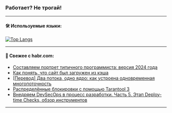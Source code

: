 ### Работает? Не трогай!

---
<!--
#### 🛠️ Technical stack:

![Java](https://img.shields.io/badge/Java-informational?logo=Oracle&style=flat&logoColor=white&color=FF4500)
![Kotlin](https://img.shields.io/badge/Kotlin-informational?logo=Kotlin&style=flat&logoColor=white&color=774D97)
![TS](https://img.shields.io/badge/TypeScript-informational?logo=typeScript&style=flat&logoColor=black&color=017acc)
![Python](https://img.shields.io/badge/Python-informational?logo=Python&style=flat&logoColor=black&color=ffdd54) <br>
![Spring](https://img.shields.io/badge/Spring-informational?logo=Spring&style=flat&logoColor=white&color=6DB33F) 
![SpringBoot](https://img.shields.io/badge/SpringBoot-informational?logo=SpringBoot&style=flat&logoColor=white&color=6DB33F)
![Nest](https://img.shields.io/badge/NestJS-informational?logo=NestJS&style=flat&logoColor=white&color=E0234E) 
![NodeJS](https://img.shields.io/badge/NodeJS-informational?logo=node.js&style=flat&logoColor=white&color=70A760)<br>
![PostgreSQL](https://img.shields.io/badge/PostgreSQL-informational?logo=PostgreSQL&style=flat&logoColor=white&color=DAA520)
![MongoDB](https://img.shields.io/badge/MongoDB-informational?logo=MongoDB&style=flat&logoColor=white&color=870000)
![Apache](https://img.shields.io/badge/Apache-informational?logo=apache&style=flat&logoColor=white&color=f74e28)

___ 
-->

#### 🛠️ Используемые языки:

[![Top Langs](https://github-readme-stats-u2qms2cxw-advtsettinggmailcoms-projects.vercel.app/api/top-langs/?username=zloylis&langs_count=10&hide_title=true&title_color=e6edf3&size_weight=0.5&count_weight=0.5&layout=compact&hide_progress=true&hide_border=true&theme=dracula)](https://github.com/zloylis)

<!---


####  :octocat:&nbsp;&nbsp; Статистика:

![GitHub stats](https://github-readme-stats-u2qms2cxw-advtsettinggmailcoms-projects.vercel.app/api?username=zloylis&show_icons=true&hide_border=true&theme=dracula&title_color=e6edf3&include_all_commits=true&count_private=true&hide_rank=false&hide_title=true&rank_icon=github)
-->
---

#### 💬 Свежее с habr.com:

<!-- BLOG-POST-LIST:START -->
- [Составляем портрет типичного программиста: версия 2024 года](https://habr.com/ru/specials/836974/?utm_source=habrahabr&utm_medium=rss&utm_campaign=836974)
- [Как понять, что сайт был загружен из кэша](https://habr.com/ru/articles/837038/?utm_source=habrahabr&utm_medium=rss&utm_campaign=837038)
- [[Перевод] Два потока, одно ядро: как устроена одновременная многопоточность](https://habr.com/ru/companies/ruvds/articles/836978/?utm_source=habrahabr&utm_medium=rss&utm_campaign=836978)
- [Распределённые блокировки с помощью Tarantool 3](https://habr.com/ru/companies/vk/articles/835958/?utm_source=habrahabr&utm_medium=rss&utm_campaign=835958)
- [Внедряем DevSecOps в процесс разработки. Часть 5. Этап Deploy-time Checks, обзор инструментов](https://habr.com/ru/companies/spectr/articles/837018/?utm_source=habrahabr&utm_medium=rss&utm_campaign=837018)
<!-- BLOG-POST-LIST:END -->

---
